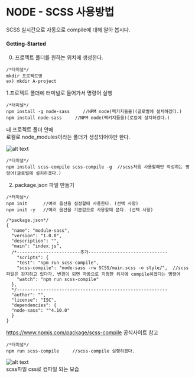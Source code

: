 # NODE - SCSS 사용방법
SCSS 실시간으로 자동으로 compile에 대해 알아 봅시다.

#### Getting-Started
0. 프로젝트 폴더를 원하는 위치에 생성한다.
```
/*터미널*/
mkdir 프로젝트명
ex) mkdir A-project
```

1.프로젝트 폴더에 터미널로 들어가서 명령어 실행
  ```
  /*터미널*/
  npm install -g node-sass     //NPM node(팩키지들을)(글로벌에 설치하겠다.)
  npm install node-sass     //NPM node(팩키지들을)(로컬에 설치하겠다.)
  ```
내 프로젝트 폴더 안에  
로컬로 node_modules이라는 폴더가 생성되어야만 한다.

![alt text](http://younhoso.co.kr/webtestImg/webtest2.png)<br/> 

```
/*터미널*/
npm install scss-compile scss-compile -g  //scss처음 사용할때만 작성하는 명령어(글로벌에 설치하겠다.)
```
2. package.json 파일 만들기
  ```
  /*터미널*/
  npm init      //여러 옵션을 설정할때 사용한다. (선택 사항)
  npm init -y   //여러 옵션을 기본값으로 사용할때 쓴다. (선택 사항)
  ```
  ```
  /*package.json*/
  {
    "name": "module-sass",
    "version": "1.0.0",
    "description": "",
    "main": "index.js”,
    /*------------------------추가------------------------------
      "scripts": {
      "test": "npm run scss-compile",
      "scss-compile": "node-sass -rw SCSS/main.scss -o style/",  //scss파일은 감지하고 있다가. 변경이 되면 자동으로 지정한 위치에 compile하겠다는 명령어
      "watch": "npm run scss-compile"
    },
    */---------------------------------------------------------
    "author": "",
    "license": "ISC",
    "dependencies": {
    "node-sass": "^4.10.0"
    }
  }
  ```
https://www.npmjs.com/package/scss-compile 
공식사이트 참고

```
/*터미널*/
npm run scss-compile     //scss-compile 실행하겠다.
```

![alt text](http://younhoso.co.kr/webtestImg/webtest1.png)<br/> 
scss파일 css로 컴파일 되는 모습  
